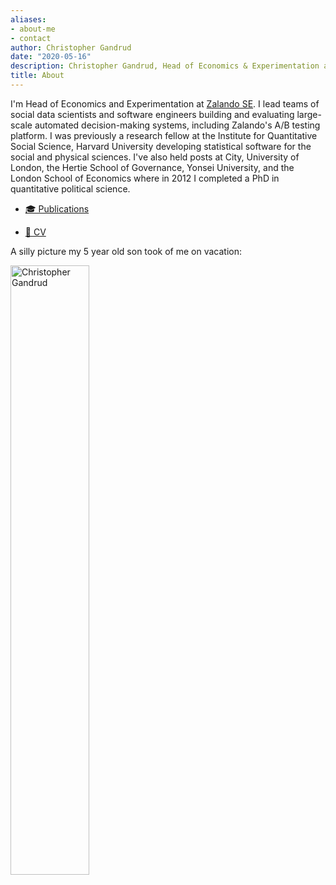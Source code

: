 ```yaml
---
aliases:
- about-me
- contact
author: Christopher Gandrud
date: "2020-05-16"
description: Christopher Gandrud, Head of Economics & Experimentation at Zalando
title: About
---
```


I'm Head of Economics and Experimentation at [Zalando SE](https://www.zalando.de/). I lead teams of social data scientists and software engineers building and evaluating large-scale automated decision-making systems, including Zalando's A/B testing platform. I was previously a research fellow at the Institute for Quantitative Social Science, Harvard University developing statistical software for the social and physical sciences. I've also held posts at City, University of London, the Hertie School of Governance, Yonsei University, and the London School of Economics where in 2012 I completed a PhD in quantitative political science.

- [🎓 Publications](https://scholar.google.com/citations?user=mFOkxwEAAAAJ&hl=en)

- [📄 CV](https://www.dropbox.com/s/vhc3bbqcdupel58/Gandrud_cv.pdf?dl=0)

A silly picture my 5 year old son took of me on vacation:

<img src="/about/about_files/christopher-gandrud-profile.svg" alt="Christopher Gandrud" width="50%"/>
